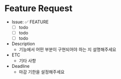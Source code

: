 # Feature Request
- Issue: ✅ FEATURE
  - [ ] todo
  - [ ] todo
  - [ ] todo
- Description
  - 기능에서 어떤 부분이 구현되어야 하는 지 설명해주세요
- ETC
  - 기타 사항
- Deadline
  - 마감 기한을 설정해주세요
